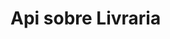 <h1>Api sobre Livraria</h1>

<a href="https://cdn-icons-png.flaticon.com/512/4696/4696808.png" src="https://cdn-icons-png.flaticon.com/512/4696/4696808.png">



